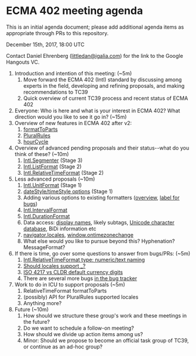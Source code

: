 # ECMA 402 meeting agenda

This is an initial agenda document; please add additional agenda items as appropriate through PRs to this repository.

December 15th, 2017, 18:00 UTC

Contact Daniel Ehrenberg (littledan@igalia.com) for the link to the Google Hangouts VC.

1. Introduction and intention of this meeting: (~5m)
    1. Move forward the ECMA 402 (Intl) standard by discussing among experts in the field, developing and refining proposals, and making recommendations to TC39
    1. Quick overview of current TC39 process and recent status of ECMA 402
1. Everyone: Who is here and what is your interest in ECMA 402? What direction would you like to see it go in? (~15m)
1. Overview of new features in ECMA 402 after v2:
    1. [formatToParts](https://github.com/tc39/ecma402/issues/47)
    1. [PluralRules](https://github.com/tc39/proposal-intl-plural-rules)
    1. [hourCycle](https://github.com/tc39/ecma402/pull/135)
1. Overview of advanced pending proposals and their status--what do you think of these? (~10m)
    1. [Intl.Segmenter](https://github.com/tc39/proposal-intl-segmenter) (Stage 3)
    1. [Intl.ListFormat](https://github.com/tc39/proposal-intl-list-format) (Stage 2)
    1. [Intl.RelativeTimeFormat](https://github.com/tc39/proposal-intl-relative-time) (Stage 2)
1. Less advanced proposals (~10m)
    1. [Intl.UnitFormat](https://github.com/tc39/ecma402/issues/32)  (Stage 1)
    1. [dateStyle/timeStyle options](https://github.com/tc39/proposal-ecma402-datetime-style) (Stage 1)
    1. Adding various options to existing formatters ([overview](https://github.com/tc39/ecma402/issues/186#issuecomment-338788856), [label for bugs](https://github.com/tc39/ecma402/labels/option))
    1. [Intl.IntervalFormat](https://github.com/tc39/ecma402/issues/188)
    1. [Intl.DurationFormat](https://github.com/tc39/ecma402/issues/47)
    1. Data access: [display names](https://github.com/tc39/ecma402/issues/31), likely subtags, [Unicode character database](https://github.com/tc39/ecma402/issues/90), BiDi information etc
    1. [navigator.locales](https://github.com/whatwg/html/pull/3046), [window.ontimezonechange](https://github.com/whatwg/html/pull/3047)
    1. What else would you like to pursue beyond this? Hyphenation? MessageFormat?
1. If there is time, go over some questions to answer from bugs/PRs: (~5m)
    1. [Intl.RelativeTimeFormat type: numeric/text naming](https://github.com/tc39/proposal-intl-relative-time/issues/54)
    1. [Should locales support _?](https://github.com/tc39/proposal-intl-locale/issues/7)
    1. [ISO 4217 vs CLDR default currency digits](https://github.com/tc39/ecma402/issues/134)
    1. There are several more bugs [in the bug tracker](https://github.com/tc39/ecma402/issues)
1. Work to do in ICU to support proposals (~5m)
    1. RelativeTimeFormat formatToParts
    1. (possibly) API for PluralRules supported locales
    1. Anything more?
1. Future (~10m)
    1. How should we structure these group's work and these meetings in the future?
    1. Do we want to schedule a follow-on meeting?
    1. How should we divide up action items among us?
    1. Minor: Should we propose to become an official task group of TC39, or continue as an ad-hoc group?
